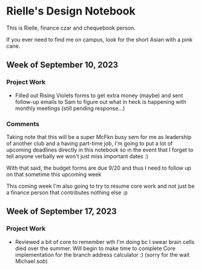 # Rielle's Design Notebook
This is Rielle, finance czar and chequebook person.

If you ever need to find me on campus, look for the short Asian with a pink cane.

## Week of September 10, 2023
### Project Work
- Filled out Rising Violets forms to get extra money (maybe) and sent follow-up emails to Sam to figure out what in heck is happening with monthly meetings (still pending response...)
### Comments
Taking note that this will be a super McFkn busy sem for me as leadership of another club and a having part-time job, I'm going to put a lot of upcoming deadlines directly in this notebook so in the event that I forget to tell anyone verbally we won't just miss important dates :)

With that said, the budget forms are due 9/20 and thus I need to follow up on that sometime this upcoming week

This coming week I'm also going to try to resume core work and not just be a finance person that contributes nothing else :p 

## Week of September 17, 2023
### Project Work
- Reviewed a bit of core to remember wth I'm doing bc I swear brain cells died over the summer. Will begin to make time to complete Core implementation for the branch address calculator :) (sorry for the wait Michael *sob*)
